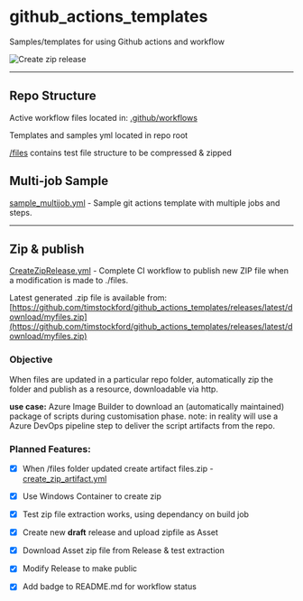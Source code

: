 # github_actions_templates
Samples/templates for using Github actions and workflow

![Create zip release](https://github.com/timstockford/github_actions_templates/workflows/Create%20zip%20release/badge.svg)

---

## Repo Structure
Active workflow files located in: [.github/workflows](.github/workflows)

Templates and samples yml located in repo root

[/files](./files) contains test file structure to be compressed & zipped

## Multi-job Sample
[sample_multijob.yml](./sample_multijob.yml) - Sample git actions template with multiple jobs and steps.

---

## Zip & publish
[CreateZipRelease.yml](.github/workflows/CreateZipRelease.yml) - Complete CI workflow to publish new ZIP file when a modification is made to ./files.

Latest generated .zip file is available from: [https://github.com/timstockford/github_actions_templates/releases/latest/download/myfiles.zip](https://github.com/timstockford/github_actions_templates/releases/latest/download/myfiles.zip)

### Objective
When files are updated in a particular repo folder, automatically zip the folder and publish as a resource, downloadable via http.


**use case:**
Azure Image Builder to download an (automatically maintained) package of scripts during customisation phase.
note: in reality will use a Azure DevOps pipeline step to deliver the script artifacts from the repo.


### Planned Features:
 - [X] When /files folder updated create artifact files.zip - [create_zip_artifact.yml](./create_zip_artifact.yml)
 - [X] Use Windows Container to create zip
 - [X] Test zip file extraction works, using dependancy on build job
 - [X] Create new **draft** release and upload zipfile as Asset
 - [X] Download Asset zip file from Release & test extraction
 - [X] Modify Release to make public
 - [X] Add badge to README.md for workflow status

